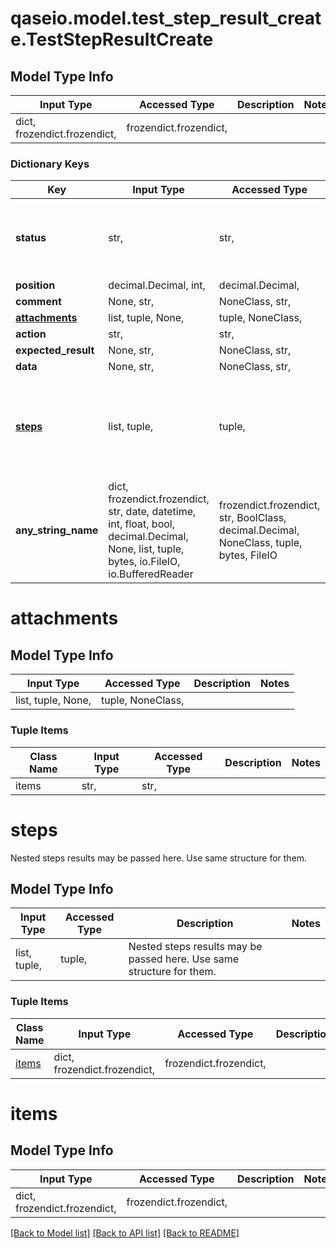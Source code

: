 # qaseio.model.test_step_result_create.TestStepResultCreate

## Model Type Info
Input Type | Accessed Type | Description | Notes
------------ | ------------- | ------------- | -------------
dict, frozendict.frozendict,  | frozendict.frozendict,  |  | 

### Dictionary Keys
Key | Input Type | Accessed Type | Description | Notes
------------ | ------------- | ------------- | ------------- | -------------
**status** | str,  | str,  |  | must be one of ["passed", "failed", "blocked", ] 
**position** | decimal.Decimal, int,  | decimal.Decimal,  |  | [optional] 
**comment** | None, str,  | NoneClass, str,  |  | [optional] 
**[attachments](#attachments)** | list, tuple, None,  | tuple, NoneClass,  |  | [optional] 
**action** | str,  | str,  |  | [optional] 
**expected_result** | None, str,  | NoneClass, str,  |  | [optional] 
**data** | None, str,  | NoneClass, str,  |  | [optional] 
**[steps](#steps)** | list, tuple,  | tuple,  | Nested steps results may be passed here. Use same structure for them. | [optional] 
**any_string_name** | dict, frozendict.frozendict, str, date, datetime, int, float, bool, decimal.Decimal, None, list, tuple, bytes, io.FileIO, io.BufferedReader | frozendict.frozendict, str, BoolClass, decimal.Decimal, NoneClass, tuple, bytes, FileIO | any string name can be used but the value must be the correct type | [optional]

# attachments

## Model Type Info
Input Type | Accessed Type | Description | Notes
------------ | ------------- | ------------- | -------------
list, tuple, None,  | tuple, NoneClass,  |  | 

### Tuple Items
Class Name | Input Type | Accessed Type | Description | Notes
------------- | ------------- | ------------- | ------------- | -------------
items | str,  | str,  |  | 

# steps

Nested steps results may be passed here. Use same structure for them.

## Model Type Info
Input Type | Accessed Type | Description | Notes
------------ | ------------- | ------------- | -------------
list, tuple,  | tuple,  | Nested steps results may be passed here. Use same structure for them. | 

### Tuple Items
Class Name | Input Type | Accessed Type | Description | Notes
------------- | ------------- | ------------- | ------------- | -------------
[items](#items) | dict, frozendict.frozendict,  | frozendict.frozendict,  |  | 

# items

## Model Type Info
Input Type | Accessed Type | Description | Notes
------------ | ------------- | ------------- | -------------
dict, frozendict.frozendict,  | frozendict.frozendict,  |  | 

[[Back to Model list]](../../README.md#documentation-for-models) [[Back to API list]](../../README.md#documentation-for-api-endpoints) [[Back to README]](../../README.md)

